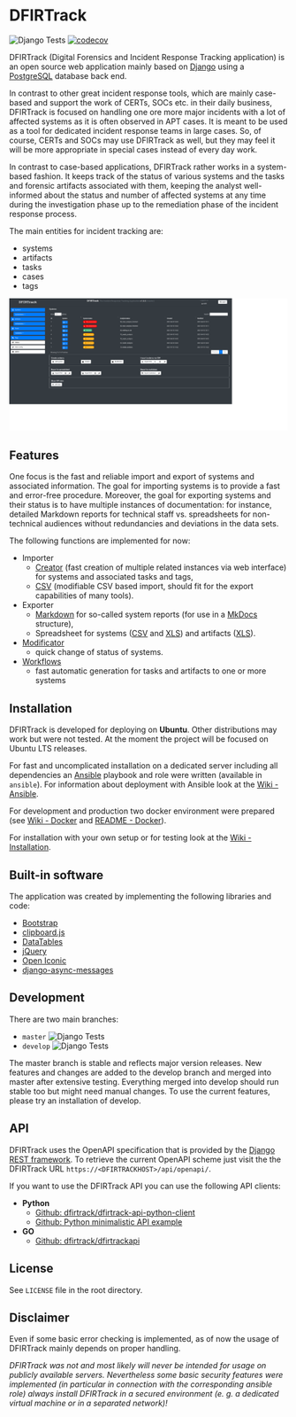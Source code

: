 # DFIRTrack

![Django Tests](https://github.com/stuhli/dfirtrack/workflows/Django%20Tests/badge.svg?branch=master)
[![codecov](https://codecov.io/gh/dfirtrack/dfirtrack/branch/master/graph/badge.svg)](https://codecov.io/gh/dfirtrack/dfirtrack)

DFIRTrack (Digital Forensics and Incident Response Tracking application) is an open source web application mainly based on [Django](https://www.djangoproject.com/) using a [PostgreSQL](https://www.postgresql.org/) database back end.

In contrast to other great incident response tools, which are mainly case-based and support the work of CERTs, SOCs etc. in their daily business, DFIRTrack is focused on handling one ore more major incidents with a lot of affected systems as it is often observed in APT cases.
It is meant to be used as a tool for dedicated incident response teams in large cases.
So, of course, CERTs and SOCs may use DFIRTrack as well, but they may feel it will be more appropriate in special cases instead of every day work.

In contrast to case-based applications, DFIRTrack rather works in a system-based fashion.
It keeps track of the status of various systems and the tasks and forensic artifacts associated with them, keeping the analyst well-informed about the status and number of affected systems at any time during the investigation phase up to the remediation phase of the incident response process.

The main entities for incident tracking are:

* systems
* artifacts
* tasks
* cases
* tags

![Systems list view](screenshots/systems_list.png)

## Features

One focus is the fast and reliable import and export of systems and associated information.
The goal for importing systems is to provide a fast and error-free procedure.
Moreover, the goal for exporting systems and their status is to have multiple instances of documentation: for instance, detailed Markdown reports for technical staff vs. spreadsheets for non-technical audiences without redundancies and deviations in the data sets.

The following functions are implemented for now:

* Importer
    * [Creator](https://github.com/dfirtrack/dfirtrack/wiki/Import-data#system-creator) (fast creation of multiple related instances via web interface) for systems and associated tasks and tags,
    * [CSV](https://github.com/dfirtrack/dfirtrack/wiki/Import-data#system-file-importer-csv) (modifiable CSV based import, should fit for the export capabilities of many tools).
* Exporter
    * [Markdown](https://github.com/dfirtrack/dfirtrack/wiki/Export-data#system-markdown-exporter) for so-called system reports (for use in a [MkDocs](https://www.mkdocs.org/) structure),
    * Spreadsheet for systems ([CSV](https://github.com/dfirtrack/dfirtrack/wiki/Export-data#system-spreadsheet-exporter-csv) and [XLS](https://github.com/dfirtrack/dfirtrack/wiki/Export-data#system-spreadsheet-exporter-xls)) and artifacts ([XLS](https://github.com/dfirtrack/dfirtrack/wiki/Export-data#artifact-spreadsheet-exporter-xls)).
* [Modificator](https://github.com/dfirtrack/dfirtrack/wiki/Modify-data#modificator)
    * quick change of status of systems.
* [Workflows](https://github.com/dfirtrack/dfirtrack/wiki/Modify-data#workflow)
    * fast automatic generation for tasks and artifacts to one or more systems

## Installation

DFIRTrack is developed for deploying on **Ubuntu**.
Other distributions may work but were not tested.
At the moment the project will be focused on Ubuntu LTS releases.

For fast and uncomplicated installation on a dedicated server including all dependencies an [Ansible](https://docs.ansible.com/ansible/latest/) playbook and role were written (available in `ansible`).
For information about deployment with Ansible look at the  [Wiki - Ansible](https://github.com/stuhli/dfirtrack/wiki/Ansible).

For development and production two docker environment were prepared (see [Wiki - Docker](https://github.com/stuhli/dfirtrack/wiki/Docker) and [README - Docker](https://github.com/dfirtrack/dfirtrack/tree/master/docker)).

For installation with your own setup or for testing look at the [Wiki - Installation](https://github.com/stuhli/dfirtrack/wiki/Installation).

## Built-in software

The application was created by implementing the following libraries and code:

* [Bootstrap](https://github.com/twbs/bootstrap)
* [clipboard.js](https://github.com/zenorocha/clipboard.js)
* [DataTables](https://github.com/DataTables/DataTables)
* [jQuery](https://github.com/jquery/jquery)
* [Open Iconic](https://github.com/iconic/open-iconic)
* [django-async-messages](https://github.com/codeinthehole/django-async-messages)

## Development

There are two main branches:

* `master` ![Django Tests](https://github.com/stuhli/dfirtrack/workflows/Django%20Tests/badge.svg?branch=master)
* `develop` ![Django Tests](https://github.com/stuhli/dfirtrack/workflows/Django%20Tests/badge.svg?branch=develop)

The master branch is stable and reflects major version releases.
New features and changes are added to the develop branch and merged into master after extensive testing.
Everything merged into develop should run stable too but might need manual changes.
To use the current features, please try an installation of develop.

## API

DFIRTrack uses the OpenAPI specification that is provided by the [Django REST framework](https://www.django-rest-framework.org/).
To retrieve the current OpenAPI scheme just visit the the DFIRTrack URL `https://<DFIRTRACKHOST>/api/openapi/`.

If you want to use the DFIRTrack API you can use the following API clients:

* **Python**
    * [Github: dfirtrack/dfirtrack-api-python-client](https://github.com/dfirtrack/dfirtrack-api-python-client)
    * [Github: Python minimalistic API example](https://github.com/dfirtrack/dfirtrack-python-api-example)
* **GO**
    * [Github: dfirtrack/dfirtrackapi](https://github.com/dfirtrack/dfirtrackapi)

## License

See `LICENSE` file in the root directory.

## Disclaimer

Even if some basic error checking is implemented, as of now the usage of DFIRTrack mainly depends on proper handling.

*DFIRTrack was not and most likely will never be intended for usage on publicly available servers. Nevertheless some basic security features were implemented (in particular in connection with the corresponding ansible role) always install DFIRTrack in a secured environment (e. g. a dedicated virtual machine or in a separated network)!*
